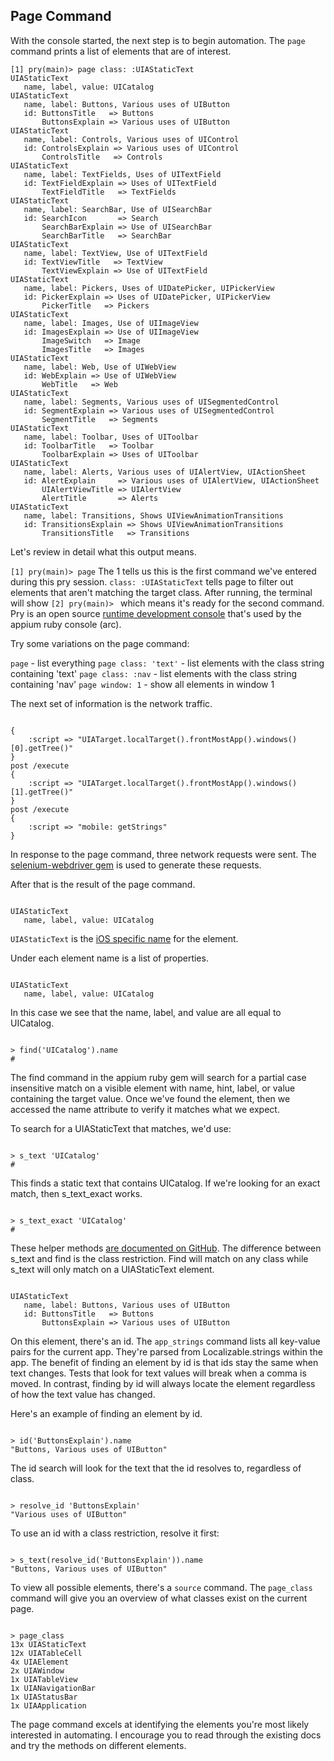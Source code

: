 ## Page Command

With the console started, the next step is to begin automation.
The `page` command prints a list of elements that are of interest.

```
[1] pry(main)> page class: :UIAStaticText
UIAStaticText
   name, label, value: UICatalog
UIAStaticText
   name, label: Buttons, Various uses of UIButton
   id: ButtonsTitle   => Buttons
       ButtonsExplain => Various uses of UIButton
UIAStaticText
   name, label: Controls, Various uses of UIControl
   id: ControlsExplain => Various uses of UIControl
       ControlsTitle   => Controls
UIAStaticText
   name, label: TextFields, Uses of UITextField
   id: TextFieldExplain => Uses of UITextField
       TextFieldTitle   => TextFields
UIAStaticText
   name, label: SearchBar, Use of UISearchBar
   id: SearchIcon       => Search
       SearchBarExplain => Use of UISearchBar
       SearchBarTitle   => SearchBar
UIAStaticText
   name, label: TextView, Use of UITextField
   id: TextViewTitle   => TextView
       TextViewExplain => Use of UITextField
UIAStaticText
   name, label: Pickers, Uses of UIDatePicker, UIPickerView
   id: PickerExplain => Uses of UIDatePicker, UIPickerView
       PickerTitle   => Pickers
UIAStaticText
   name, label: Images, Use of UIImageView
   id: ImagesExplain => Use of UIImageView
       ImageSwitch   => Image
       ImagesTitle   => Images
UIAStaticText
   name, label: Web, Use of UIWebView
   id: WebExplain => Use of UIWebView
       WebTitle   => Web
UIAStaticText
   name, label: Segments, Various uses of UISegmentedControl
   id: SegmentExplain => Various uses of UISegmentedControl
       SegmentTitle   => Segments
UIAStaticText
   name, label: Toolbar, Uses of UIToolbar
   id: ToolbarTitle   => Toolbar
       ToolbarExplain => Uses of UIToolbar
UIAStaticText
   name, label: Alerts, Various uses of UIAlertView, UIActionSheet
   id: AlertExplain     => Various uses of UIAlertView, UIActionSheet
       UIAlertViewTitle => UIAlertView
       AlertTitle       => Alerts
UIAStaticText
   name, label: Transitions, Shows UIViewAnimationTransitions
   id: TransitionsExplain => Shows UIViewAnimationTransitions
       TransitionsTitle   => Transitions
```

Let's review in detail what this output means.

`[1] pry(main)> page` The 1 tells us this is the first command we've entered
during this pry session. `class: :UIAStaticText` tells page to filter out
elements that aren't matching the target class. After running, the terminal
will show `[2] pry(main)> ` which means it's ready for the second command.
Pry is an open source [runtime development console](http://pryrepl.org/) that's
used by the appium ruby console (arc).

Try some variations on the page command:

`page` - list everything
`page class: 'text'` - list elements with the class string containing 'text'
`page class: :nav` - list elements with the class string containing 'nav'
`page window: 1` - show all elements in window 1

The next set of information is the network traffic.

<code>
{
    :script => "UIATarget.localTarget().frontMostApp().windows()[0].getTree()"
}
post /execute
{
    :script => "UIATarget.localTarget().frontMostApp().windows()[1].getTree()"
}
post /execute
{
    :script => "mobile: getStrings"
}
</code>

In response to the page command, three network requests were sent. The
[selenium-webdriver gem](http://rubygems.org/gems/selenium-webdriver) is used
to generate these requests.

After that is the result of the page command.

<code>
UIAStaticText
   name, label, value: UICatalog
</code>

`UIAStaticText` is the [iOS specific name](https://developer.apple.com/library/ios/documentation/ToolsLanguages/Reference/UIAStaticTextClassReference/UIAStaticText/UIAStaticText.html)
for the element.

Under each element name is a list of properties.

<code>
UIAStaticText
   name, label, value: UICatalog
</code>

In this case we see that the name, label, and value are all equal to UICatalog.

<code>
> find('UICatalog').name
#<Selenium::WebDriver::Element:0x..f8575cfe515fb47ea id="0">
</code>

The find command in the appium ruby gem will search for a partial case
insensitive match on a visible element with name, hint, label, or value
containing the target value. Once we've found the element,
then we accessed the name attribute to verify it matches what we expect.

To search for a UIAStaticText that matches, we'd use:

<code>
> s_text 'UICatalog'
#<Selenium::WebDriver::Element:0x5e4e2159acc099a id="3">
</code>

This finds a static text that contains UICatalog. If we're looking for an
exact match, then s_text_exact works.

<code>
> s_text_exact 'UICatalog'
#<Selenium::WebDriver::Element:0x5e4e2159acc099a id="3">
</code>

These helper methods [are documented on GitHub](https://github.com/appium/ruby_lib/tree/master/docs).
The difference between s_text and find is the class restriction. Find will match
on any class while s_text will only match on a UIAStaticText element.

<code>
UIAStaticText
   name, label: Buttons, Various uses of UIButton
   id: ButtonsTitle   => Buttons
       ButtonsExplain => Various uses of UIButton
</code>

On this element, there's an id. The `app_strings` command lists all key-value
pairs for the current app. They're parsed from Localizable.strings within the app.
The benefit of finding an element by id is that ids stay the same when text changes.
Tests that look for text values will break when a comma is moved. In contrast,
finding by id will always locate the element regardless of how the text value
has changed.

Here's an example of finding an element by id.

<code>
> id('ButtonsExplain').name
"Buttons, Various uses of UIButton"
</code>

The id search will look for the text that the id resolves to, regardless of class.

<code>
> resolve_id 'ButtonsExplain'
"Various uses of UIButton"
</code>

To use an id with a class restriction, resolve it first:

<code>
> s_text(resolve_id('ButtonsExplain')).name
"Buttons, Various uses of UIButton"
</code>

To view all possible elements, there's a `source` command. The `page_class`
command will give you an overview of what classes exist on the current page.

<code>
> page_class
13x UIAStaticText
12x UIATableCell
4x UIAElement
2x UIAWindow
1x UIATableView
1x UIANavigationBar
1x UIAStatusBar
1x UIAApplication
</code>

The page command excels at identifying the elements you're most likely
interested in automating. I encourage you to read through the existing docs
and try the methods on different elements.